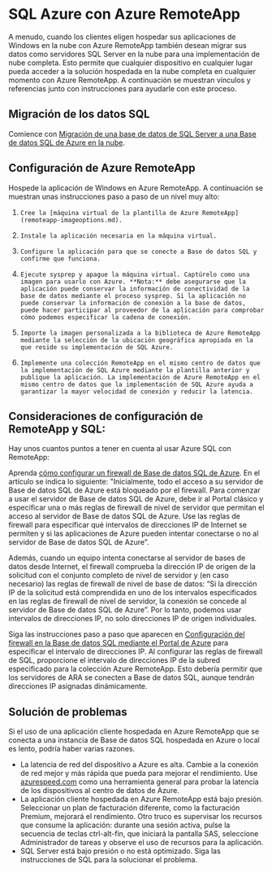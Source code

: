 <properties
   pageTitle="SQL Azure con Azure RemoteApp | Microsoft Azure"
   description="Aprenda a usar SQL Azure con Azure RemoteApp."
   services="remoteapp"
   documentationCenter=""
   authors="ericorman"
   manager="mbaldwin"
   editor=""/>

<tags
   ms.service="remoteapp"
   ms.devlang="na"
   ms.topic="hero-article"
   ms.tgt_pltfrm="na"
   ms.workload="compute"
   ms.date="05/02/2016"
   ms.author="elizapo"/>

# SQL Azure con Azure RemoteApp

A menudo, cuando los clientes eligen hospedar sus aplicaciones de Windows en la nube con Azure RemoteApp también desean migrar sus datos como servidores SQL Server en la nube para una implementación de nube completa. Esto permite que cualquier dispositivo en cualquier lugar pueda acceder a la solución hospedada en la nube completa en cualquier momento con Azure RemoteApp. A continuación se muestran vínculos y referencias junto con instrucciones para ayudarle con este proceso.

## Migración de los datos SQL

Comience con [Migración de una base de datos de SQL Server a una Base de datos SQL de Azure en la nube](../sql-database/sql-database-cloud-migrate.md).

## Configuración de Azure RemoteApp
Hospede la aplicación de Windows en Azure RemoteApp. A continuación se muestran unas instrucciones paso a paso de un nivel muy alto:

1.     Cree la [máquina virtual de la plantilla de Azure RemoteApp](remoteapp-imageoptions.md). 
2.     Instale la aplicación necesaria en la máquina virtual.
3.     Configure la aplicación para que se conecte a Base de datos SQL y confirme que funciona.
4.     Ejecute sysprep y apague la máquina virtual. Captúrelo como una imagen para usarlo con Azure. **Nota:** debe asegurarse que la aplicación puede conservar la información de conectividad de la base de datos mediante el proceso sysprep. Si la aplicación no puede conservar la información de conexión a la base de datos, puede hacer participar al proveedor de la aplicación para comprobar cómo podemos especificar la cadena de conexión.
5.     Importe la imagen personalizada a la biblioteca de Azure RemoteApp mediante la selección de la ubicación geográfica apropiada en la que reside su implementación de SQL Azure. 
6.     Implemente una colección RemoteApp en el mismo centro de datos que la implementación de SQL Azure mediante la plantilla anterior y publique la aplicación. La implementación de Azure RemoteApp en el mismo centro de datos que la implementación de SQL Azure ayuda a garantizar la mayor velocidad de conexión y reducir la latencia. 

## Consideraciones de configuración de RemoteApp y SQL:
Hay unos cuantos puntos a tener en cuenta al usar Azure SQL con RemoteApp:

Aprenda [cómo configurar un firewall de Base de datos SQL de Azure](../sql-database/sql-database-firewall-configure.md). En el artículo se indica lo siguiente: "Inicialmente, todo el acceso a su servidor de Base de datos SQL de Azure está bloqueado por el firewall. Para comenzar a usar el servidor de Base de datos SQL de Azure, debe ir al Portal clásico y especificar una o más reglas de firewall de nivel de servidor que permitan el acceso al servidor de Base de datos SQL de Azure. Use las reglas de firewall para especificar qué intervalos de direcciones IP de Internet se permiten y si las aplicaciones de Azure pueden intentar conectarse o no al servidor de Base de datos SQL de Azure”.

Además, cuando un equipo intenta conectarse al servidor de bases de datos desde Internet, el firewall comprueba la dirección IP de origen de la solicitud con el conjunto completo de nivel de servidor y (en caso necesario) las reglas de firewall de nivel de base de datos: “Si la dirección IP de la solicitud está comprendida en uno de los intervalos especificados en las reglas de firewall de nivel de servidor, la conexión se concede al servidor de Base de datos SQL de Azure”. Por lo tanto, podemos usar intervalos de direcciones IP, no solo direcciones IP de origen individuales.

Siga las instrucciones paso a paso que aparecen en [Configuración del firewall en la Base de datos SQL mediante el Portal de Azure](../sql-database/sql-database-configure-firewall-settings.md) para especificar el intervalo de direcciones IP. Al configurar las reglas de firewall de SQL, proporcione el intervalo de direcciones IP de la subred especificado para la colección Azure RemoteApp. Esto debería permitir que los servidores de ARA se conecten a Base de datos SQL, aunque tendrán direcciones IP asignadas dinámicamente.

## Solución de problemas
Si el uso de una aplicación cliente hospedada en Azure RemoteApp que se conecta a una instancia de Base de datos SQL hospedada en Azure o local es lento, podría haber varias razones.

- La latencia de red del dispositivo a Azure es alta. Cambie a la conexión de red mejor y más rápida que pueda para mejorar el rendimiento. Use [azurespeed.com](http://azurespeed.com/) como una herramienta general para probar la latencia de los dispositivos al centro de datos de Azure.  
- La aplicación cliente hospedada en Azure RemoteApp está bajo presión. Seleccionar un plan de facturación diferente, como la facturación Premium, mejorará el rendimiento. Otro truco es supervisar los recursos que consume la aplicación: durante una sesión activa, pulse la secuencia de teclas ctrl-alt-fin, que iniciará la pantalla SAS, seleccione Administrador de tareas y observe el uso de recursos para la aplicación.
- SQL Server está bajo presión o no está optimizado. Siga las instrucciones de SQL para la solucionar el problema. 

<!---HONumber=AcomDC_0511_2016-->